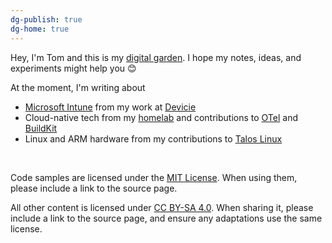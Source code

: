 ```yaml
---
dg-publish: true
dg-home: true
---
```

Hey, I'm Tom and this is my [digital garden](https://maggieappleton.com/garden-history). I hope my notes, ideas, and experiments might help you 😊

At the moment, I'm writing about
* [Microsoft Intune](https://www.microsoft.com/en-au/security/business/microsoft-intune) from my work at [Devicie](https://devicie.com/)
* Cloud-native tech from my [homelab](https://github.com/pl4nty/homelab) and contributions to [OTel](https://opentelemetry.io/) and [BuildKit](https://github.com/moby/buildkit)
* Linux and ARM hardware from my contributions to [Talos Linux](https://www.talos.dev/)
<br>

Code samples are licensed under the [MIT License](https://opensource.org/license/mit). When using them, please include a link to the source page.

All other content is licensed under [CC BY-SA 4.0](https://creativecommons.org/licenses/by-sa/4.0/). When sharing it, please include a link to the source page, and ensure any adaptations use the same license.
